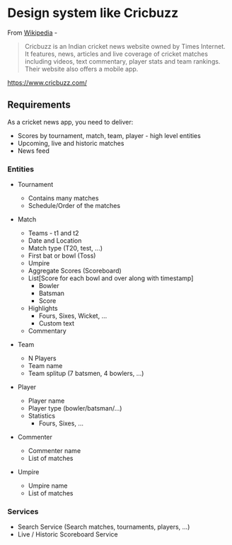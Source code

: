 # Design system like Cricbuzz
From [Wikipedia](https://en.wikipedia.org/wiki/Cricbuzz) -
> Cricbuzz is an Indian cricket news website owned by Times Internet. It features, news, articles and live coverage of cricket matches including videos, text commentary, player stats and team rankings. Their website also offers a mobile app.

https://www.cricbuzz.com/

## Requirements
As a cricket news app, you need to deliver:

* Scores by tournament, match, team, player - high level entities
* Upcoming, live and historic matches
* News feed

### Entities
* Tournament
  * Contains many matches
  * Schedule/Order of the matches

* Match
  * Teams - t1 and t2
  * Date and Location
  * Match type (T20, test, ...)
  * First bat or bowl (Toss)
  * Umpire
  * Aggregate Scores (Scoreboard)
  * List[Score for each bowl and over along with timestamp]
    * Bowler
    * Batsman
    * Score
  * Highlights
    * Fours, Sixes, Wicket, ...
    * Custom text
  * Commentary

* Team
  * N Players
  * Team name
  * Team splitup (7 batsmen, 4 bowlers, ...)

* Player
  * Player name
  * Player type (bowler/batsman/...)
  * Statistics
    * Fours, Sixes, ...

* Commenter
  * Commenter name
  * List of matches

* Umpire
  * Umpire name
  * List of matches

### Services
* Search Service (Search matches, tournaments, players, ...)
* Live / Historic Scoreboard Service
